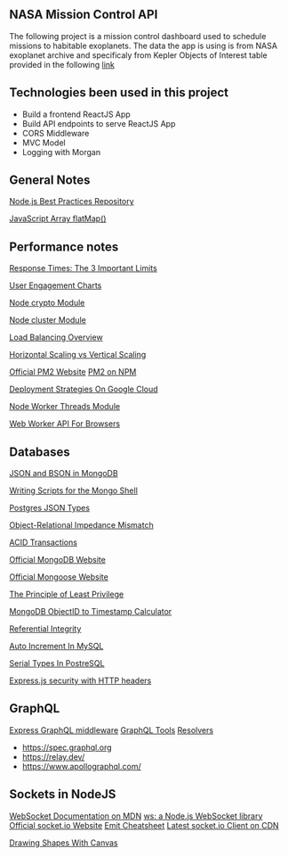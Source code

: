 ## NASA Mission Control API

The following project is a mission control dashboard used to schedule missions to habitable exoplanets. The data the app is using is from NASA exoplanet archive and specificaly from Kepler Objects of Interest table provided in the following [link](https://exoplanetarchive.ipac.caltech.edu/cgi-bin/TblView/nph-tblView?app=ExoTbls&config=cumulative)

## Technologies been used in this project

- Build a frontend ReactJS App
- Build API endpoints to serve ReactJS App
- CORS Middleware
- MVC Model
- Logging with Morgan

## General Notes

[Node.js Best Practices Repository](https://github.com/goldbergyoni/nodebestpractices)

[JavaScript Array flatMap()](https://developer.mozilla.org/en-US/docs/Web/JavaScript/Reference/Global_Objects/Array/flatMap)

## Performance notes

[Response Times: The 3 Important Limits](https://www.nngroup.com/articles/response-times-3-important-limits/)

[User Engagement Charts](https://speedcurve.com/blog/web-performance-monitoring-user-engagement/)

[Node crypto Module](https://nodejs.org/api/crypto.html)

[Node cluster Module](https://nodejs.org/api/cluster.html)

<a href="https://en.wikipedia.org/wiki/Load_balancing_(computing)">Load Balancing Overview</a>

[Horizontal Scaling vs Vertical Scaling](https://www.section.io/blog/scaling-horizontally-vs-vertically/)

[Official PM2 Website](https://pm2.keymetrics.io/)
[PM2 on NPM](https://www.npmjs.com/package/pm2)

[Deployment Strategies On Google Cloud](https://cloud.google.com/architecture/application-deployment-and-testing-strategies)

[Node Worker Threads Module](https://nodejs.org/api/worker_threads.html)

[Web Worker API For Browsers](https://developer.mozilla.org/en-US/docs/Web/API/Web_Workers_API)

## Databases

[JSON and BSON in MongoDB](https://www.mongodb.com/json-and-bson)

[Writing Scripts for the Mongo Shell](https://docs.mongodb.com/manual/tutorial/write-scripts-for-the-mongo-shell/)

[Postgres JSON Types](https://www.postgresql.org/docs/current/datatype-json.html)

[Object-Relational Impedance Mismatch](https://en.wikipedia.org/wiki/Object%E2%80%93relational_impedance_mismatch)

[ACID Transactions](https://www.ibm.com/docs/en/cics-ts/5.4?topic=processing-acid-properties-transactions)

[Official MongoDB Website](https://www.mongodb.com/)

[Official Mongoose Website](https://mongoosejs.com/)

[The Principle of Least Privilege](https://www.cyberark.com/what-is/least-privilege/)

[MongoDB ObjectID to Timestamp Calculator](https://steveridout.github.io/)

[Referential Integrity](https://en.wikipedia.org/wiki/Referential_integrity)

[Auto Increment In MySQL](https://dev.mysql.com/doc/refman/8.0/en/example-auto-increment.html)

[Serial Types In PostreSQL](https://www.postgresql.org/docs/current/datatype-numeric.html#DATATYPE-SERIAL)

[Express.js security with HTTP headers](https://helmetjs.github.io/)

## GraphQL

[Express GraphQL middleware](https://github.com/graphql/express-graphql)
[GraphQL Tools](https://www.graphql-tools.com/)
[Resolvers](https://graphql.org/learn/execution/)

- https://spec.graphql.org
- https://relay.dev/
- https://www.apollographql.com/

## Sockets in NodeJS

[WebSocket Documentation on MDN](https://developer.mozilla.org/en-US/docs/Web/API/WebSocket)
[ws: a Node.js WebSocket library](https://github.com/websockets/ws)
[Official socket.io Website](https://socket.io/)
[Emit Cheatsheet](https://socket.io/docs/v4/emit-cheatsheet/)
[Latest socket.io Client on CDN](https://cdnjs.com/libraries/socket.io)

[Drawing Shapes With Canvas](https://developer.mozilla.org/en-US/docs/Web/API/Canvas_API/Tutorial/Drawing_shapes)
